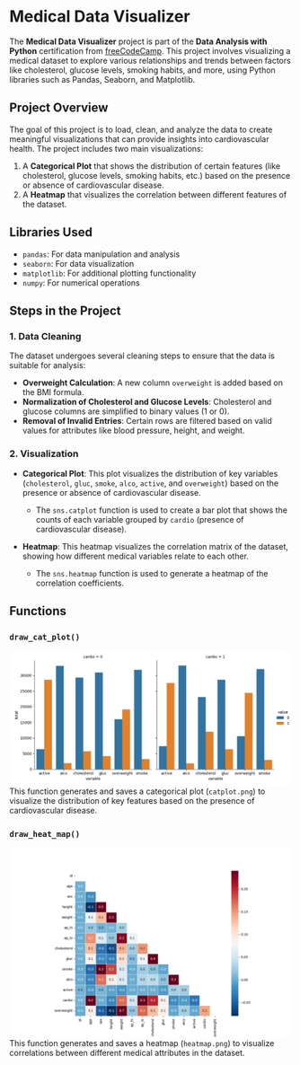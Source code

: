 # Medical Data Visualizer

The **Medical Data Visualizer** project is part of the **Data Analysis with Python** certification from [freeCodeCamp](https://www.freecodecamp.org/). This project involves visualizing a medical dataset to explore various relationships and trends between factors like cholesterol, glucose levels, smoking habits, and more, using Python libraries such as Pandas, Seaborn, and Matplotlib.

## Project Overview

The goal of this project is to load, clean, and analyze the data to create meaningful visualizations that can provide insights into cardiovascular health. The project includes two main visualizations:
1. A **Categorical Plot** that shows the distribution of certain features (like cholesterol, glucose levels, smoking habits, etc.) based on the presence or absence of cardiovascular disease.
2. A **Heatmap** that visualizes the correlation between different features of the dataset.

## Libraries Used
- `pandas`: For data manipulation and analysis
- `seaborn`: For data visualization
- `matplotlib`: For additional plotting functionality
- `numpy`: For numerical operations


## Steps in the Project

### 1. Data Cleaning

The dataset undergoes several cleaning steps to ensure that the data is suitable for analysis:
- **Overweight Calculation**: A new column `overweight` is added based on the BMI formula.
- **Normalization of Cholesterol and Glucose Levels**: Cholesterol and glucose columns are simplified to binary values (1 or 0).
- **Removal of Invalid Entries**: Certain rows are filtered based on valid values for attributes like blood pressure, height, and weight.

### 2. Visualization

- **Categorical Plot**: 
  This plot visualizes the distribution of key variables (`cholesterol`, `gluc`, `smoke`, `alco`, `active`, and `overweight`) based on the presence or absence of cardiovascular disease.
  - The `sns.catplot` function is used to create a bar plot that shows the counts of each variable grouped by `cardio` (presence of cardiovascular disease).

- **Heatmap**: 
  This heatmap visualizes the correlation matrix of the dataset, showing how different medical variables relate to each other.
  - The `sns.heatmap` function is used to generate a heatmap of the correlation coefficients.

## Functions

### `draw_cat_plot()`
![](./catplot.png)
This function generates and saves a categorical plot (`catplot.png`) to visualize the distribution of key features based on the presence of cardiovascular disease.

### `draw_heat_map()`
![](./heatmap.png)
This function generates and saves a heatmap (`heatmap.png`) to visualize correlations between different medical attributes in the dataset.

